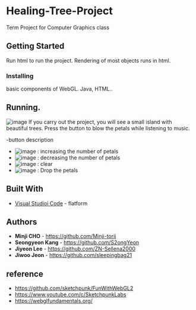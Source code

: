 # Healing-Tree-Project

Term Project for Computer Graphics class


## Getting Started

Run html to run the project. Rendering of most objects runs in html.


### Installing

basic components of WebGL. Java, HTML..


## Running.

![image](https://user-images.githubusercontent.com/83347874/200113637-a489b41c-aca5-4043-a81d-6ce6cc889b9d.png)
If you carry out the project, you will see a small island with beautiful trees. Press the button to blow the petals while listening to music.

-button description
* ![image](https://user-images.githubusercontent.com/83347874/200114116-be7dbf0c-a3ee-4598-a171-5e3108b53998.png) : increasing the number of petals
* ![image](https://user-images.githubusercontent.com/83347874/200114156-12ac45af-bb74-4818-8df4-aa08b2031c2a.png) : decreasing the number of petals
* ![image](https://user-images.githubusercontent.com/83347874/200114174-45d9117d-6728-4620-b126-f6d9bc766f10.png) : clear
* ![image](https://user-images.githubusercontent.com/83347874/200114186-d8fd6568-38b7-4523-97e9-0e6750960618.png) : Drop the petals


## Built With

* [Visual Studioi Code](https://code.visualstudio.com/) - flatform

## Authors

* **Minji CHO** - https://github.com/Minji-torii
* **Seongyeon Kang** - https://github.com/S2ongYeon
* **Jiyeon Lee** - https://github.com/ZN-Sellena2000
* **Jiwoo Jeon** - https://github.com/sleepingbag21

## reference

* https://github.com/sketchpunk/FunWithWebGL2
* https://www.youtube.com/c/SketchpunkLabs
* https://webglfundamentals.org/


